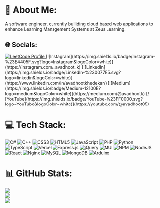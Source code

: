 # 💫 About Me:
A software engineer, currently builiding cloud based web applications to enhance Learning Management Systems at Zeus Learning.


## 🌐 Socials:
 <a href="https://leetcode.com/mrunankmistry52/">
      <img alt="LeetCode Profile" src="https://img.shields.io/badge/Leetcode-Profile-yellow?logo=LeetCode" />
  </a>
[![Instagram](https://img.shields.io/badge/Instagram-%23E4405F.svg?logo=Instagram&logoColor=white)](https://instagram.com/_avadhoot_k) 
[![LinkedIn](https://img.shields.io/badge/LinkedIn-%230077B5.svg?logo=linkedin&logoColor=white)](https://www.linkedin.com/in/avadhootkhedekar/) 
[![Medium](https://img.shields.io/badge/Medium-12100E?logo=medium&logoColor=white)](https://medium.com/@avadhootk) 
[![YouTube](https://img.shields.io/badge/YouTube-%23FF0000.svg?logo=YouTube&logoColor=white)](https://youtube.com/@avadhoot05) 

# 💻 Tech Stack:
![C#](https://img.shields.io/badge/c%23-%23239120.svg?style=for-the-badge&logo=c-sharp&logoColor=white) ![C++](https://img.shields.io/badge/c++-%2300599C.svg?style=for-the-badge&logo=c%2B%2B&logoColor=white) ![CSS3](https://img.shields.io/badge/css3-%231572B6.svg?style=for-the-badge&logo=css3&logoColor=white) ![HTML5](https://img.shields.io/badge/html5-%23E34F26.svg?style=for-the-badge&logo=html5&logoColor=white) ![JavaScript](https://img.shields.io/badge/javascript-%23323330.svg?style=for-the-badge&logo=javascript&logoColor=%23F7DF1E) ![PHP](https://img.shields.io/badge/php-%23777BB4.svg?style=for-the-badge&logo=php&logoColor=white) ![Python](https://img.shields.io/badge/python-3670A0?style=for-the-badge&logo=python&logoColor=ffdd54) ![TypeScript](https://img.shields.io/badge/typescript-%23007ACC.svg?style=for-the-badge&logo=typescript&logoColor=white) ![Vercel](https://img.shields.io/badge/vercel-%23000000.svg?style=for-the-badge&logo=vercel&logoColor=white) ![Express.js](https://img.shields.io/badge/express.js-%23404d59.svg?style=for-the-badge&logo=express&logoColor=%2361DAFB) ![jQuery](https://img.shields.io/badge/jquery-%230769AD.svg?style=for-the-badge&logo=jquery&logoColor=white) ![MUI](https://img.shields.io/badge/MUI-%230081CB.svg?style=for-the-badge&logo=material-ui&logoColor=white) ![NPM](https://img.shields.io/badge/NPM-%23000000.svg?style=for-the-badge&logo=npm&logoColor=white) ![NodeJS](https://img.shields.io/badge/node.js-6DA55F?style=for-the-badge&logo=node.js&logoColor=white) ![React](https://img.shields.io/badge/react-%2320232a.svg?style=for-the-badge&logo=react&logoColor=%2361DAFB) ![Nginx](https://img.shields.io/badge/nginx-%23009639.svg?style=for-the-badge&logo=nginx&logoColor=white) ![MySQL](https://img.shields.io/badge/mysql-%2300f.svg?style=for-the-badge&logo=mysql&logoColor=white) ![MongoDB](https://img.shields.io/badge/MongoDB-%234ea94b.svg?style=for-the-badge&logo=mongodb&logoColor=white) ![Arduino](https://img.shields.io/badge/-Arduino-00979D?style=for-the-badge&logo=Arduino&logoColor=white)
# 📊 GitHub Stats:
![](https://github-readme-stats.vercel.app/api?username=Avadhoot05&theme=radical&hide_border=false&include_all_commits=true&count_private=true)<br/>
![](https://github-readme-streak-stats.herokuapp.com/?user=Avadhoot05&theme=radical&hide_border=false)<br/>
![](https://github-readme-stats.vercel.app/api/top-langs/?username=Avadhoot05&theme=radical&hide_border=false&include_all_commits=true&count_private=true&layout=compact)
